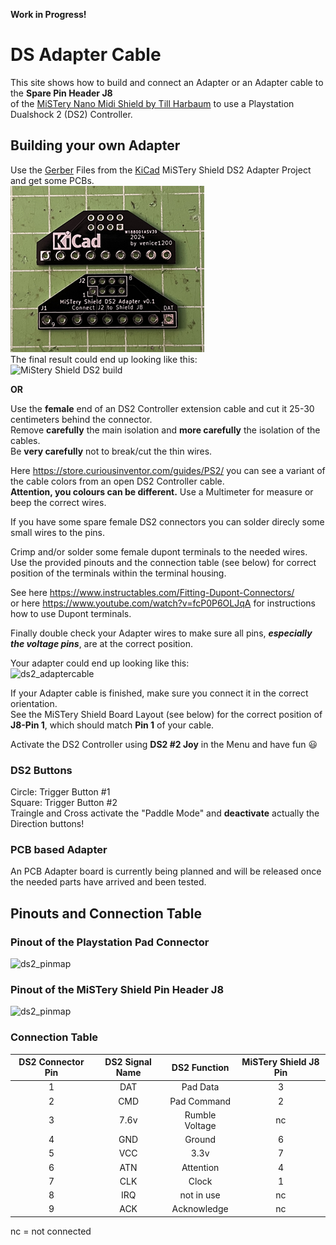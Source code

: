 **Work in Progress!**

# DS Adapter Cable

This site shows how to build and connect an Adapter or an Adapter cable to the **Spare Pin Header J8**  
of the [MiSTery Nano Midi Shield by Till Harbaum](https://github.com/harbaum/MiSTeryNano/blob/main/board/misteryshield20k/README.md) to use a Playstation Dualshock 2 (DS2) Controller.

## Building your own Adapter
Use the [Gerber](.assets/mistery_ds2_breakout_gerber.zip) Files from the [KiCad](.assets/mistery_ds2_breakout_kicad.zip) MiSTery Shield DS2 Adapter Project 
and get some PCBs.  
![MiStery Shield DS2 PCB](.assets/mistery_shield_ds2_adapter_pcb.png)  
The final result could end up looking like this:  
![MiStery Shield DS2 build]()  
  
**OR**
  
Use the **female** end of an DS2 Controller extension cable and cut it 25-30 centimeters behind the connector.  
Remove **carefully** the main isolation and **more carefully** the isolation of the cables.  
Be **very carefully** not to break/cut the thin wires.  

Here https://store.curiousinventor.com/guides/PS2/ you can see a variant of the cable colors from an open DS2 Controller cable.  
**Attention, you colours can be different.** Use a Multimeter for measure or beep the correct wires.  

If you have some spare female DS2 connectors you can solder direcly some small wires to the pins.

Crimp and/or solder some female dupont terminals to the needed wires.  
Use the provided pinouts and the connection table (see below) for correct position of the terminals within the terminal housing.  

See here https://www.instructables.com/Fitting-Dupont-Connectors/  
or here https://www.youtube.com/watch?v=fcP0P6OLJqA for instructions  
how to use Dupont terminals.

Finally double check your Adapter wires to make sure all pins, ***especially the voltage pins***, are at the correct position.

Your adapter could end up looking like this:  
![ds2_adaptercable](\.assets/ds2_adapter_cable.png)

If your Adapter cable is finished, make sure you connect it in the correct orientation.  
See the MiSTery Shield Board Layout (see below) for the correct position of **J8-Pin 1**, which should match **Pin 1** of your cable.  

Activate the DS2 Controller using **DS2 #2 Joy** in the Menu and have fun 😃 

### DS2 Buttons
Circle: Trigger Button #1  
Square: Trigger Button #2  
Traingle and Cross activate the "Paddle Mode" and **deactivate** actually the Direction buttons!  

### PCB based Adapter
An PCB Adapter board is currently being planned and will be released once the needed parts have arrived and been tested.  

## Pinouts and Connection Table
### Pinout of the Playstation Pad Connector
![ds2_pinmap](\.assets/ps_pad_connector.png)
  
### Pinout of the MiSTery Shield Pin Header J8
![ds2_pinmap](\.assets/pcb_m0s_j8_pinout.png)

### Connection Table
|DS2 Connector Pin|DS2 Signal Name|DS2 Function|MiSTery Shield J8 Pin|
|:---:|:---:|:---:|:---:|
|1|DAT|Pad Data|3|
|2|CMD|Pad Command|2|
|3|7.6v|Rumble Voltage|nc|
|4|GND|Ground|6|
|5|VCC|3.3v|7|
|6|ATN|Attention|4|
|7|CLK|Clock|1|
|8|IRQ|not in use|nc|
|9|ACK|Acknowledge|nc|

nc = not connected
